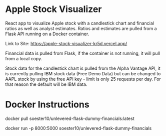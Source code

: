 # Apple Stock Visualizer

React app to visualize Apple stock with a candlestick chart and financial ratios as well as analyst estimates.
Ratios and estimates are pulled from a Flask API running on a Docker container.

Link to Site: https://apple-stock-visualizer-kr5d.vercel.app/

Financial data is pulled from Flask, if the container is not running, it will pull from a local copy.

Stock data for the candlestick chart is pulled from the Alpha Vantage API, it is currently pulling IBM stock data (Free Demo Data) but can be changed to AAPL stock by using the free API key - limit is only 25 requests per day. For that reason the default will be IBM data.

# Docker Instructions

docker pull soester10/unlevered-flask-dummy-financials:latest

docker run -p 8000:5000 soester10/unlevered-flask-dummy-financials
